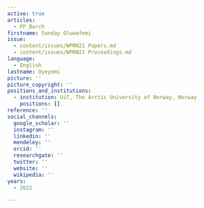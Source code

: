 ```yaml
---
active: true
articles:
  - FP_Borch
firstname: Sunday Oluwafemi
issue:
  - content/issues/WPRN21 Papers.md
  - content/issues/WPRN21 Proceedings.md
language:
  - English
lastname: Oyeyemi
picture: ''
picture_copyright: ''
positions_and_institutions:
  - institution: UiT, The Arctic University of Norway, Norway
    positions: []
reference: ''
social_channels:
  google_scholar: ''
  instagram: ''
  linkedin: ''
  mendeley: ''
  orcid: ''
  researchgate: ''
  twitter: ''
  website: ''
  wikipedia: ''
years:
  - 2022

---
```

